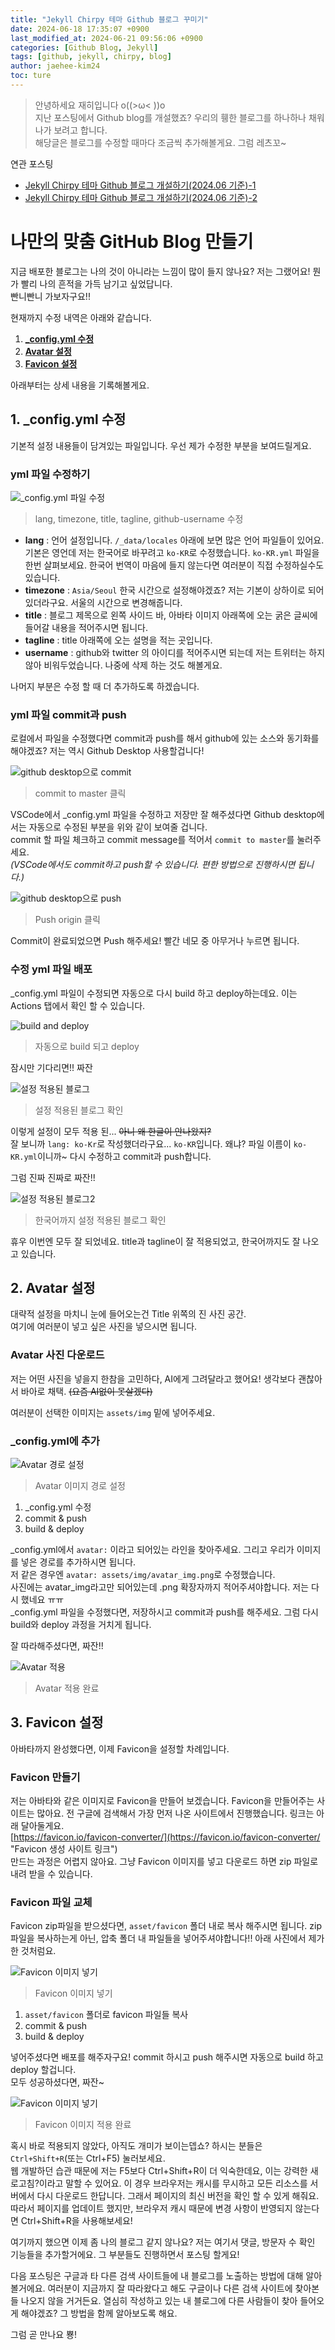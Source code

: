 ```yaml
---
title: "Jekyll Chirpy 테마 Github 블로그 꾸미기"
date: 2024-06-18 17:35:07 +0900
last_modified_at: 2024-06-21 09:56:06 +0900
categories: [Github Blog, Jekyll]
tags: [github, jekyll, chirpy, blog]
author: jaehee-kim24
toc: ture
---
```

>안녕하세요 재히입니다 o((>ω< ))o  
지난 포스팅에서 Github blog를 개설했죠? 우리의 휑한 블로그를 하나하나 채워나가 보려고 합니다.  
해당글은 블로그를 수정할 때마다 조금씩 추가해볼게요. 그럼 레츠꼬~

연관 포스팅  
- [Jekyll Chirpy 테마 Github 블로그 개설하기(2024.06 기준)-1](https://jaehee-kim24.github.io/posts/github%EB%B8%94%EB%A1%9C%EA%B7%B8_%EA%B0%9C%EC%84%A4%ED%95%98%EA%B8%B0_1/)  
- [Jekyll Chirpy 테마 Github 블로그 개설하기(2024.06 기준)-2](https://jaehee-kim24.github.io/posts/github%EB%B8%94%EB%A1%9C%EA%B7%B8_%EA%B0%9C%EC%84%A4%ED%95%98%EA%B8%B0_2/)


# 나만의 맞춤 GitHub Blog 만들기
지금 배포한 블로그는 나의 것이 아니라는 느낌이 많이 들지 않나요? 저는 그랬어요! 뭔가 빨리 나의 흔적을 가득 남기고 싶었답니다.  
빤니빤니 가보자구요!!

현재까지 수정 내역은 아래와 같습니다. 
1. [**\_config.yml 수정**](https://jaehee-kim24.github.io/posts/github%EB%B8%94%EB%A1%9C%EA%B7%B8_%EA%BE%B8%EB%AF%B8%EA%B8%B0/#1-_configyml-%EC%88%98%EC%A0%95)  
2. [**Avatar 설정**](https://jaehee-kim24.github.io/posts/github%EB%B8%94%EB%A1%9C%EA%B7%B8_%EA%BE%B8%EB%AF%B8%EA%B8%B0/#2-avatar-%EC%84%A4%EC%A0%95)  
3. [**Favicon 설정**](https://jaehee-kim24.github.io/posts/github%EB%B8%94%EB%A1%9C%EA%B7%B8_%EA%BE%B8%EB%AF%B8%EA%B8%B0/#3-favicon-%EC%84%A4%EC%A0%95)    

아래부터는 상세 내용을 기록해볼게요.

## 1. _config.yml 수정
기본적 설정 내용들이 담겨있는 파일입니다. 우선 제가 수정한 부분을 보여드릴게요.  

### yml 파일 수정하기
![_config.yml 파일 수정](../assets/img/2024-06-18-github블로그_꾸미기/1.png)  
>  lang, timezone, title, tagline, github-username 수정
- **lang** : 언어 설정입니다. `/_data/locales` 아래에 보면 많은 언어 파일들이 있어요. 기본은 영언데 저는 한국어로 바꾸려고 `ko-KR`로 수정했습니다. `ko-KR.yml` 파일을 한번 살펴보세요. 한국어 번역이 마음에 들지 않는다면 여러분이 직접 수정하실수도 있습니다.
- **timezone** : `Asia/Seoul` 한국 시간으로 설정해야겠죠? 저는 기본이 상하이로 되어있더라구요. 서울의 시간으로 변경해줍니다.
- **title** : 블로그 제목으로 왼쪽 사이드 바, 아바타 이미지 아래쪽에 오는 굵은 글씨에 들어갈 내용을 적어주시면 됩니다.
- **tagline** : title 아래쪽에 오는 설명을 적는 곳입니다.
- **username** : github와 twitter 의 아이디를 적어주시면 되는데 저는 트위터는 하지 않아 비워두었습니다. 나중에 삭제 하는 것도 해볼게요.

나머지 부분은 수정 할 때 더 추가하도록 하겠습니다.  

### yml 파일 commit과 push
로컬에서 파일을 수정했다면 commit과 push를 해서 github에 있는 소스와 동기화를 해야겠죠? 저는 역시 Github Desktop 사용할겁니다!

![github desktop으로 commit](../assets/img/2024-06-18-github블로그_꾸미기/2.png)  
>  commit to master 클릭

VSCode에서 \_config.yml 파일을 수정하고 저장만 잘 해주셨다면 Github desktop에서는 자동으로 수정된 부분을 위와 같이 보여줄 겁니다.  
commit 할 파일 체크하고 commit message를 적어서 `commit to master`를 눌러주세요.  
_(VSCode에서도 commit하고 push할 수 있습니다. 편한 방법으로 진행하시면 됩니다.)_

![github desktop으로 push](../assets/img/2024-06-18-github블로그_꾸미기/3.png)  
>  Push origin 클릭  

Commit이 완료되었으면 Push 해주세요! 빨간 네모 중 아무거나 누르면 됩니다.

### 수정 yml 파일 배포
_config.yml 파일이 수정되면 자동으로 다시 build 하고 deploy하는데요. 이는 Actions 탭에서 확인 할 수 있습니다. 

![build and deploy](../assets/img/2024-06-18-github블로그_꾸미기/4.png)  
>  자동으로 build 되고 deploy

잠시만 기다리면!! 짜잔

![설정 적용된 블로그](../assets/img/2024-06-18-github블로그_꾸미기/5.png)  
>  설정 적용된 블로그 확인

이렇게 설정이 모두 적용 된... ~~아니 왜 한글이 안나왔지?~~  
잘 보니까 `lang: ko-Kr`로 작성했더라구요... `ko-KR`입니다. 왜냐? 파일 이름이 `ko-KR.yml`이니까~ 다시 수정하고 commit과 push합니다.  

그럼 진짜 진짜로 짜잔!!  

![설정 적용된 블로그2](../assets/img/2024-06-18-github블로그_꾸미기/6.png)  
>  한국어까지 설정 적용된 블로그 확인

휴우 이번엔 모두 잘 되었네요. title과 tagline이 잘 적용되었고, 한국어까지도 잘 나오고 있습니다.  

## 2. Avatar 설정
대략적 설정을 마치니 눈에 들어오는건 Title 위쪽의 진 사진 공간.  
여기에 여러분이 넣고 싶은 사진을 넣으시면 됩니다.

### Avatar 사진 다운로드  
저는 어떤 사진을 넣을지 한참을 고민하다, AI에게 그려달라고 했어요! 생각보다 괜찮아서 바아로 채택. ~~(요즘 AI없이 못살겠다)~~
 
여러분이 선택한 이미지는 `assets/img` 밑에 넣어주세요.

### \_config.yml에 추가
![Avatar 경로 설정](../assets/img/2024-06-18-github블로그_꾸미기/7.png)  
>  Avatar 이미지 경로 설정

1. \_config.yml 수정  
2. commit & push
3. build & deploy

\_config.yml에서 `avatar:` 이라고 되어있는 라인을 찾아주세요. 그리고 우리가 이미지를 넣은 경로를 추가하시면 됩니다.  
저 같은 경우엔 `avatar: assets/img/avatar_img.png`로 수정했습니다.  
사진에는 avatar_img라고만 되어있는데 .png 확장자까지 적어주셔야합니다. 저는 다시 했네요 ㅠㅠ  
\_config.yml 파일을 수정했다면, 저장하시고 commit과 push를 해주세요. 그럼 다시 build와 deploy 과정을 거치게 됩니다.

잘 따라해주셨다면, 짜잔!!

![Avatar 적용](../assets/img/2024-06-18-github블로그_꾸미기/8.png)  
>  Avatar 적용 완료

## 3. Favicon 설정
아바타까지 완성했다면, 이제 Favicon을 설정할 차례입니다.  

### Favicon 만들기

저는 아바타와 같은 이미지로 Favicon을 만들어 보겠습니다. Favicon을 만들어주는 사이트는 많아요. 전 구글에 검색해서 가장 먼저 나온 사이트에서 진행했습니다. 링크는 아래 달아둘게요.  
[https://favicon.io/favicon-converter/](https://favicon.io/favicon-converter/ "Favicon 생성 사이트 링크")  
만드는 과정은 어렵지 않아요. 그냥 Favicon 이미지를 넣고 다운로드 하면 zip 파일로 내려 받을 수 있습니다.

### Favicon 파일 교체

Favicon zip파일을 받으셨다면, `asset/favicon` 폴더 내로 복사 해주시면 됩니다. zip 파일을 복사하는게 아닌, 압축 폴더 내 파일들을 넣어주셔야합니다!! 아래 사진에서 제가 한 것처럼요.

![Favicon 이미지 넣기](../assets/img/2024-06-18-github블로그_꾸미기/9.png)  
>  Favicon 이미지 넣기

1. `asset/favicon` 폴더로 favicon 파일들 복사 
2. commit & push
3. build & deploy  

넣어주셨다면 배포를 해주자구요! commit 하시고 push 해주시면 자동으로 build 하고 deploy 할겁니다.  
모두 성공하셨다면, 짜잔~

![Favicon 이미지 넣기](../assets/img/2024-06-18-github블로그_꾸미기/10.png)  
>  Favicon 이미지 적용 완료

혹시 바로 적용되지 않았다, 아직도 개미가 보이는뎁쇼? 하시는 분들은 `Ctrl+Shift+R`(또는 Ctrl+F5) 눌러보세요.  
웹 개발하던 습관 때문에 저는 F5보다 Ctrl+Shift+R이 더 익숙한데요, 이는 강력한 새로고침?이라고 말할 수 있어요. 이 경우 브라우저는 캐시를 무시하고 모든 리소스를 서버에서 다시 다운로드 한답니다. 그래서 페이지의 최신 버전을 확인 할 수 있게 해줘요. 따라서 페이지를 업데이트 했지만, 브라우저 캐시 때문에 변경 사항이 반영되지 않는다면 Ctrl+Shift+R을 사용해보세요!

여기까지 했으면 이제 좀 나의 블로그 같지 않나요? 저는 여기서 댓글, 방문자 수 확인 기능들을 추가할거에요. 그 부분들도 진행하면서 포스팅 할게요! 

다음 포스팅은 구글과 타 다른 검색 사이트들에 내 블로그를 노출하는 방법에 대해 알아볼거에요. 여러분이 지금까지 잘 따라왔다고 해도 구글이나 다른 검색 사이트에 찾아본들 나오지 않을 거거든요. 열심히 작성하고 있는 내 블로그에 다른 사람들이 찾아 들어오게 해야겠죠? 그 방법을 함께 알아보도록 해요.

그럼 곧 만나요 뿅!
